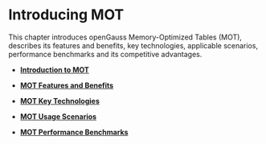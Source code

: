 # Introducing MOT<a name="EN-US_TOPIC_0289900248"></a>

This chapter introduces openGauss Memory-Optimized Tables \(MOT\), describes its features and benefits, key technologies, applicable scenarios, performance benchmarks and its competitive advantages.

-   **[Introduction to MOT](introduction-to-mot.md)**  

-   **[MOT Features and Benefits](mot-features-and-benefits.md)**  

-   **[MOT Key Technologies](mot-key-technologies.md)**  

-   **[MOT Usage Scenarios](mot-usage-scenarios.md)**  

-   **[MOT Performance Benchmarks](mot-performance-benchmarks.md)**  



